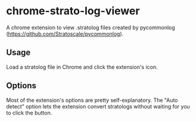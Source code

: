 chrome-strato-log-viewer
========================
A chrome extension to view .stratolog files created by pycommonlog (https://github.com/Stratoscale/pycommonlog).

Usage
-----
Load a stratolog file in Chrome and click the extension's icon.

Options
-------
Most of the extension's options are pretty self-explanatory.
The "Auto detect" option lets the extension convert stratologs without waiting for you to click the button.

